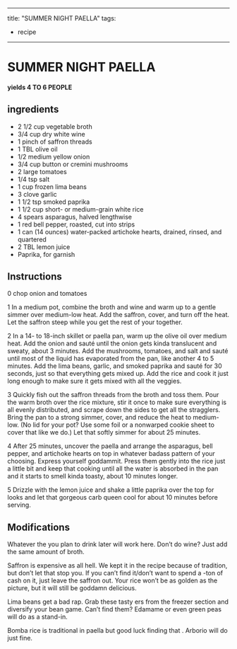 
---
title: "SUMMER NIGHT PAELLA"
tags:
  - recipe
---
# SUMMER NIGHT PAELLA



#### yields  4 TO 6 PEOPLE


## ingredients
* 2 1/2 cup vegetable broth 
* 3/4 cup dry white wine 
* 1 pinch of saffron threads 
* 1 TBL olive oil 
* 1/2 medium yellow onion 
* 3/4 cup button or cremini mushrooms 
* 2 large tomatoes 
* 1/4 tsp salt 
* 1 cup frozen lima beans 
* 3 clove garlic 
* 1 1/2 tsp smoked paprika 
* 1 1/2 cup short- or medium-grain white rice 
* 4 spears asparagus, halved lengthwise 
* 1 red bell pepper, roasted, cut into strips 
* 1 can (14 ounces) water-packed artichoke hearts, drained, rinsed, and quartered 
* 2 TBL lemon juice 
* Paprika, for garnish 



## Instructions
0 chop onion and tomatoes

1 In a medium pot, combine the broth and wine and warm up to a gentle simmer over medium-low heat. Add the saffron, cover, and turn off the heat. Let the saffron steep while you get the rest of your    together.

2 In a 14- to 18-inch skillet or paella pan, warm up the olive oil over medium heat. Add the onion and sauté until the onion gets kinda translucent and sweaty, about 3 minutes. Add the mushrooms, tomatoes, and salt and sauté until most of the liquid has evaporated from the pan, like another 4 to 5 minutes. Add the lima beans, garlic, and smoked paprika and sauté for 30 seconds, just so that everything gets mixed up. Add the rice and cook it just long enough to make sure it gets mixed with all the veggies.

3 Quickly fish out the saffron threads from the broth and toss them. Pour the warm broth over the rice mixture, stir it once to make sure everything is all evenly distributed, and scrape down the sides to get all the stragglers. Bring the pan to a strong simmer, cover, and reduce the heat to medium-low. (No lid for your pot? Use some foil or a nonwarped cookie sheet to cover that    like we do.) Let that softly simmer for about 25 minutes.

4 After 25 minutes, uncover the paella and arrange the asparagus, bell pepper, and artichoke hearts on top in whatever badass pattern of your choosing. Express yourself goddammit. Press them gently into the rice just a little bit and keep that    cooking until all the water is absorbed in the pan and it starts to smell kinda toasty, about 10 minutes longer.

5 Drizzle with the lemon juice and shake a little paprika over the top for looks and let that gorgeous carb queen cool for about 10 minutes before serving.



## Modifications
Whatever the   you plan to drink later will work here. Don’t do wine? Just add the same amount of broth.

 Saffron is expensive as all hell. We kept it in the recipe because of tradition, but don’t let that    stop you. If you can’t find it/don’t want to spend a  -ton of cash on it, just leave the saffron out. Your rice won’t be as golden as the picture, but it will still be goddamn delicious.

 Lima beans get a bad rap. Grab these tasty  ers from the freezer section and diversify your bean game. Can’t find them? Edamame or even green peas will do as a stand-in.

 Bomba rice is traditional in paella but good luck finding that   . Arborio will do just fine.




